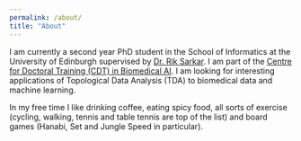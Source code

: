 ```yaml
---
permalink: /about/
title: "About"
---
```

I am currently a second year PhD student in the School of Informatics at the University of Edinburgh supervised by [Dr. Rik Sarkar](https://homepages.inf.ed.ac.uk/rsarkar/). I am part of the [Centre for Doctoral Training (CDT) in Biomedical AI](https://web.inf.ed.ac.uk/cdt/biomedical-ai). I am looking for interesting applications of Topological Data Analysis (TDA) to biomedical data and machine learning.

In my free time I like drinking coffee, eating spicy food, all sorts of exercise (cycling, walking, tennis and table tennis are top of the list) and board games (Hanabi, Set and Jungle Speed in particular).
